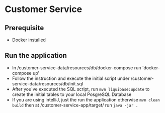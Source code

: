 # Customer Service



## Prerequisite
- Docker installed

## Run the application
- In /customer-service-data/resources/db/docker-compose run 'docker-compose up'
- Follow the instruction and execute the initial script under /customer-service-data/resources/db/init.sql
- After you've executed the SQL script, run `mvn liquibase:update` to create the initial tables to your local PosgreSQL Database
- If you are using intelliJ, just the run the application otherwise `mvn clean build` then at /customer-service-app/target/ run `java -jar .`